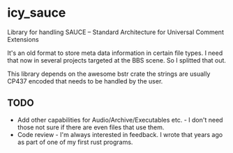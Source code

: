 # icy_sauce

Library for handling SAUCE – Standard Architecture for Universal Comment Extensions

It's an old format to store meta data information in certain file types. I need that now in several projects targeted at the BBS scene.
So I splitted that out.

This library depends on the awesome bstr crate the strings are usually CP437 encoded that needs to be handled by the user.

## TODO

* Add other capabilities for Audio/Archive/Executables etc. - I don't need those not sure if there are even files that use them.
* Code review - I'm always interested in feedback. I wrote that years ago as part of one of my first rust programs.
